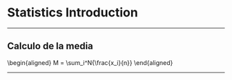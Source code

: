 # Statistics Introduction

---

## Calculo de la media

\begin{aligned}
M = \sum_i^N{\frac{x_i}{n}}
\end{aligned}

---
